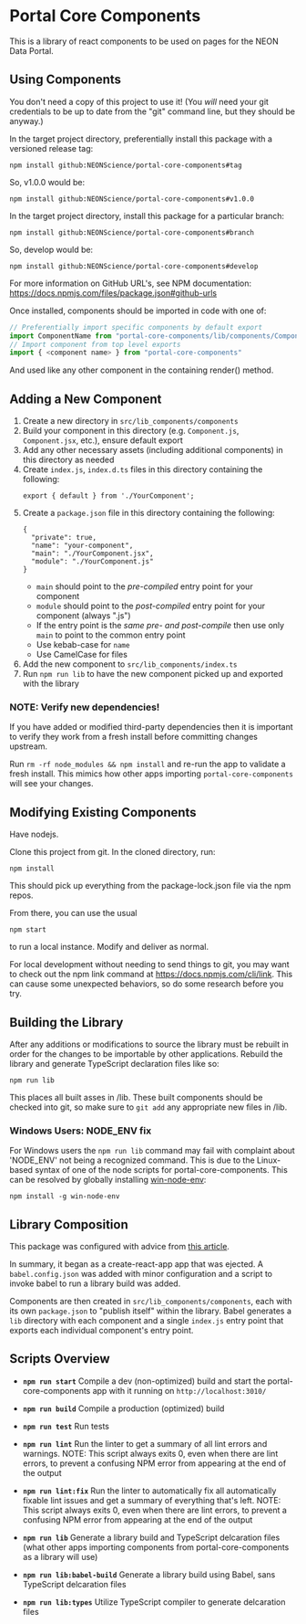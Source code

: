 # Portal Core Components

This is a library of react components to be used on pages for the NEON Data Portal.


## Using Components

You don't need a copy of this project to use it!
(You _will_ need your git credentials to be up to date from the "git" command line, but they should be anyway.)

In the target project directory, preferentially install this package with a versioned release tag:

    npm install github:NEONScience/portal-core-components#tag

So, v1.0.0 would be:

    npm install github:NEONScience/portal-core-components#v1.0.0

In the target project directory, install this package for a particular branch:

    npm install github:NEONScience/portal-core-components#branch

So, develop would be:

    npm install github:NEONScience/portal-core-components#develop

For more information on GitHub URL's, see NPM documentation: https://docs.npmjs.com/files/package.json#github-urls

Once installed, components should be imported in code with one of:

```javascript
// Preferentially import specific components by default export
import ComponentName from "portal-core-components/lib/components/ComponentName";
// Import component from top level exports
import { <component name> } from "portal-core-components"
```

And used like any other component in the containing render() method.


## Adding a New Component

1. Create a new directory in `src/lib_components/components`
2. Build your component in this directory (e.g. `Component.js`, `Component.jsx`, etc.), ensure default export
3. Add any other necessary assets (including additional components) in this directory as needed
4. Create `index.js`, `index.d.ts` files in this directory containing the following:
    ```
    export { default } from './YourComponent';
    ```
5. Create a `package.json` file in this directory containing the following:
    ```
    {
      "private": true,
      "name": "your-component",
      "main": "./YourComponent.jsx",
      "module": "./YourComponent.js"
    }
    ```
    * `main` should point to the _pre-compiled_ entry point for your component
    * `module` should point to the _post-compiled_ entry point for your component (always ".js")
    * If the entry point is the _same pre- and post-compile_ then use only `main` to point to the common entry point
    * Use kebab-case for `name`
    * Use CamelCase for files
6. Add the new component to `src/lib_components/index.ts`
7. Run `npm run lib` to have the new component picked up and exported with the library

### NOTE: Verify new dependencies!

If you have added or modified third-party dependencies then it is important to verify they work from a fresh install before committing changes upstream.

Run `rm -rf node_modules && npm install` and re-run the app to validate a fresh install. This mimics how other apps importing `portal-core-components` will see your changes.

## Modifying Existing Components

Have nodejs.

Clone this project from git.  In the cloned directory, run:

    npm install

This should pick up everything from the package-lock.json file via the npm repos.

From there, you can use the usual

    npm start

to run a local instance.  Modify and deliver as normal.

For local development without needing to send things to git, you may want to check out the npm link command at https://docs.npmjs.com/cli/link.  This can cause some unexpected behaviors, so do some research before you try.

## Building the Library

After any additions or modifications to source the library must be rebuilt in order for the changes to be importable by other applications. Rebuild the library and generate TypeScript declaration files like so:

    npm run lib

This places all built asses in /lib.  These built components should be checked into git, so make sure to `git add` any appropriate new files in /lib.

### Windows Users: NODE_ENV fix

For Windows users the `npm run lib` command may fail with complaint about 'NODE_ENV' not being a recognized command. This is due to the Linux-based syntax of one of the node scripts for portal-core-components. This can be resolved by globally installing [win-node-env](https://www.npmjs.com/package/win-node-env):

    npm install -g win-node-env


## Library Composition

This package was configured with advice from [this article](https://medium.com/@lokhmakov/best-way-to-create-npm-packages-with-create-react-app-b24dd449c354).

In summary, it began as a create-react-app app that was ejected. A `babel.config.json` was added with minor configuration and a script to invoke babel to run a library build was added.

Components are then created in `src/lib_components/components`, each with its own `package.json` to "publish itself" within the library. Babel generates a `lib` directory with each component and a single `index.js` entry point that exports each individual component's entry point.


## Scripts Overview

* **`npm run start`**
    Compile a dev (non-optimized) build and start the portal-core-components app with it running on `http://localhost:3010/`

* **`npm run build`**
    Compile a production (optimized) build

* **`npm run test`**
    Run tests

* **`npm run lint`**
    Run the linter to get a summary of all lint errors and warnings.
    NOTE: This script always exits 0, even when there are lint errors, to prevent a confusing NPM error from appearing at the end of the output

* **`npm run lint:fix`**
    Run the linter to automatically fix all automatically fixable lint issues and get a summary of everything that's left.
    NOTE: This script always exits 0, even when there are lint errors, to prevent a confusing NPM error from appearing at the end of the output

* **`npm run lib`**
    Generate a library build and TypeScript delcaration files (what other apps importing components from portal-core-components as a library will use)

* **`npm run lib:babel-build`**
    Generate a library build using Babel, sans TypeScript delcaration files

* **`npm run lib:types`**
    Utilize TypeScript compiler to generate delcaration files
